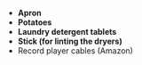  - **Apron**
 - **Potatoes**
 - **Laundry detergent tablets**
 - **Stick (for linting the dryers)**
 - Record player cables (Amazon)
